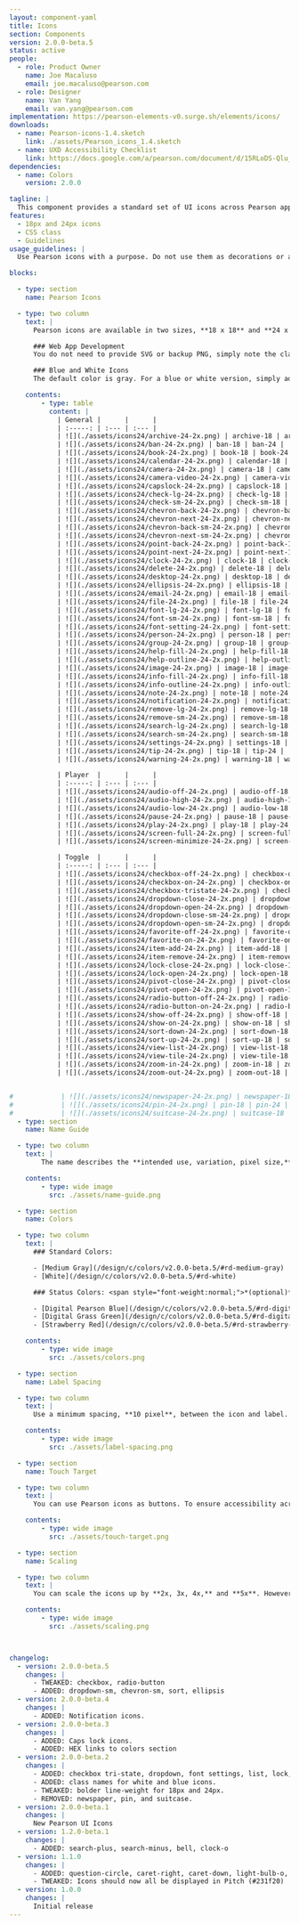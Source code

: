 ```yaml
---
layout: component-yaml
title: Icons
section: Components
version: 2.0.0-beta.5
status: active
people:
  - role: Product Owner
    name: Joe Macaluso
    email: joe.macaluso@pearson.com
  - role: Designer
    name: Van Yang
    email: van.yang@pearson.com
implementation: https://pearson-elements-v0.surge.sh/elements/icons/
downloads:
  - name: Pearson-icons-1.4.sketch
    link: ./assets/Pearson_icons_1.4.sketch
  - name: UXD Accessibility Checklist
    link: https://docs.google.com/a/pearson.com/document/d/15RLoDS-Qlu_Qz1W8UNuiHu3OtdNZ8kzKm_7jecoP5So/edit?usp=sharing
dependencies:
  - name: Colors
    version: 2.0.0

tagline: |
  This component provides a standard set of UI icons across Pearson applications.
features:
  - 18px and 24px icons
  - CSS class
  - Guidelines
usage_guidelines: |
  Use Pearson icons with a purpose. Do not use them as decorations or alter their intended use.

blocks:

  - type: section
    name: Pearson Icons

  - type: two column
    text: |
      Pearson icons are available in two sizes, **18 x 18** and **24 x 24 pixels**. You can incorporate them into your design by downloading the Pearson-icons.sketch file, located above.

      ### Web App Development
      You do not need to provide SVG or backup PNG, simply note the class name from the icons list or within the Pearson-icons.sketch file. If you wish to modify the icons, follow the guidelines below for colors, naming, and scaling.

      ### Blue and White Icons
      The default color is gray. For a blue or white version, simply add **-blue** or **-white** suffix to the class name. See Name Guide for more examples.

    contents:
        - type: table
          content: |
            | General |      |      |
            | :-----: | :--- | :--- |
            | ![](./assets/icons24/archive-24-2x.png) | archive-18 | archive-24 |
            | ![](./assets/icons24/ban-24-2x.png) | ban-18 | ban-24 |
            | ![](./assets/icons24/book-24-2x.png) | book-18 | book-24 |
            | ![](./assets/icons24/calendar-24-2x.png) | calendar-18 | calendar-24 |
            | ![](./assets/icons24/camera-24-2x.png) | camera-18 | camera-24 |
            | ![](./assets/icons24/camera-video-24-2x.png) | camera-video-18 | camera-video-24 |
            | ![](./assets/icons24/capslock-24-2x.png) | capslock-18 | capslock-24 |
            | ![](./assets/icons24/check-lg-24-2x.png) | check-lg-18 | check-lg-24 |
            | ![](./assets/icons24/check-sm-24-2x.png) | check-sm-18 | check-sm-24 |
            | ![](./assets/icons24/chevron-back-24-2x.png) | chevron-back-18 | chevron-back-24 |
            | ![](./assets/icons24/chevron-next-24-2x.png) | chevron-next-18 | chevron-next-24 |
            | ![](./assets/icons24/chevron-back-sm-24-2x.png) | chevron-back-sm-18 | chevron-back-sm-24 |
            | ![](./assets/icons24/chevron-next-sm-24-2x.png) | chevron-next-sm-18 | chevron-next-sm-24 |
            | ![](./assets/icons24/point-back-24-2x.png) | point-back-18 | point-back-24 |
            | ![](./assets/icons24/point-next-24-2x.png) | point-next-18 | point-next-24 |
            | ![](./assets/icons24/clock-24-2x.png) | clock-18 | clock-24 |
            | ![](./assets/icons24/delete-24-2x.png) | delete-18 | delete-24 |
            | ![](./assets/icons24/desktop-24-2x.png) | desktop-18 | desktop-24 |
            | ![](./assets/icons24/ellipsis-24-2x.png) | ellipsis-18 | ellipsis-24 |
            | ![](./assets/icons24/email-24-2x.png) | email-18 | email-24 |
            | ![](./assets/icons24/file-24-2x.png) | file-18 | file-24 |
            | ![](./assets/icons24/font-lg-24-2x.png) | font-lg-18 | font-lg-24 |
            | ![](./assets/icons24/font-sm-24-2x.png) | font-sm-18 | font-sm-24 |
            | ![](./assets/icons24/font-setting-24-2x.png) | font-setting-18 | font-setting-24 |
            | ![](./assets/icons24/person-24-2x.png) | person-18 | person-24 |
            | ![](./assets/icons24/group-24-2x.png) | group-18 | group-24 |
            | ![](./assets/icons24/help-fill-24-2x.png) | help-fill-18 | help-fill-24 |
            | ![](./assets/icons24/help-outline-24-2x.png) | help-outline-18 | help-outline-24 |
            | ![](./assets/icons24/image-24-2x.png) | image-18 | image-24 |
            | ![](./assets/icons24/info-fill-24-2x.png) | info-fill-18 | info-fill-24 |
            | ![](./assets/icons24/info-outline-24-2x.png) | info-outline-18 | info-outline-24 |
            | ![](./assets/icons24/note-24-2x.png) | note-18 | note-24 |
            | ![](./assets/icons24/notification-24-2x.png) | notification-18 | notification-24 |
            | ![](./assets/icons24/remove-lg-24-2x.png) | remove-lg-18 | remove-lg-24 |
            | ![](./assets/icons24/remove-sm-24-2x.png) | remove-sm-18 | remove-sm-24 |
            | ![](./assets/icons24/search-lg-24-2x.png) | search-lg-18 | search-lg-24 |
            | ![](./assets/icons24/search-sm-24-2x.png) | search-sm-18 | search-sm-24 |
            | ![](./assets/icons24/settings-24-2x.png) | settings-18 | settings-24 |
            | ![](./assets/icons24/tip-24-2x.png) | tip-18 | tip-24 |
            | ![](./assets/icons24/warning-24-2x.png) | warning-18 | warning-24

            | Player  |      |      |
            | :-----: | :--- | :--- |
            | ![](./assets/icons24/audio-off-24-2x.png) | audio-off-18 | audio-off-24 |
            | ![](./assets/icons24/audio-high-24-2x.png) | audio-high-18 | audio-high-24 |
            | ![](./assets/icons24/audio-low-24-2x.png) | audio-low-18 | audio-low-24 |
            | ![](./assets/icons24/pause-24-2x.png) | pause-18 | pause-24 |
            | ![](./assets/icons24/play-24-2x.png) | play-18 | play-24 |
            | ![](./assets/icons24/screen-full-24-2x.png) | screen-full-18 | screen-full-24 |
            | ![](./assets/icons24/screen-minimize-24-2x.png) | screen-minimize-18 | screen-minimize-24 |

            | Toggle  |      |      |
            | :-----: | :--- | :--- |
            | ![](./assets/icons24/checkbox-off-24-2x.png) | checkbox-off-18 | checkbox-off-24 |
            | ![](./assets/icons24/checkbox-on-24-2x.png) | checkbox-on-18 | checkbox-on-24 |
            | ![](./assets/icons24/checkbox-tristate-24-2x.png) | checkbox-tristate-18 | checkbox-tristate-24 |
            | ![](./assets/icons24/dropdown-close-24-2x.png) | dropdown-close-18 | dropdown-close-24 |
            | ![](./assets/icons24/dropdown-open-24-2x.png) | dropdown-open-18 | dropdown-open-24 |
            | ![](./assets/icons24/dropdown-close-sm-24-2x.png) | dropdown-close-sm-18 | dropdown-close-sm-24 |
            | ![](./assets/icons24/dropdown-open-sm-24-2x.png) | dropdown-open-sm-18 | dropdown-open-sm-24 |
            | ![](./assets/icons24/favorite-off-24-2x.png) | favorite-off-18 | favorite-off-24 |
            | ![](./assets/icons24/favorite-on-24-2x.png) | favorite-on-18 | favorite-on-24 |
            | ![](./assets/icons24/item-add-24-2x.png) | item-add-18 | item-add-24 |
            | ![](./assets/icons24/item-remove-24-2x.png) | item-remove-18 | item-remove-24 |
            | ![](./assets/icons24/lock-close-24-2x.png) | lock-close-18 | lock-close-24 |
            | ![](./assets/icons24/lock-open-24-2x.png) | lock-open-18 | lock-open-24 |
            | ![](./assets/icons24/pivot-close-24-2x.png) | pivot-close-18 | pivot-close-24 |
            | ![](./assets/icons24/pivot-open-24-2x.png) | pivot-open-18 | pivot-open-24 |
            | ![](./assets/icons24/radio-button-off-24-2x.png) | radio-button-off-18 | radio-button-off-24 |
            | ![](./assets/icons24/radio-button-on-24-2x.png) | radio-button-on-18 | radio-button-on-24 |
            | ![](./assets/icons24/show-off-24-2x.png) | show-off-18 | show-off-24 |
            | ![](./assets/icons24/show-on-24-2x.png) | show-on-18 | show-on-24 |
            | ![](./assets/icons24/sort-down-24-2x.png) | sort-down-18 | sort-down-24 |
            | ![](./assets/icons24/sort-up-24-2x.png) | sort-up-18 | sort-up-24 |
            | ![](./assets/icons24/view-list-24-2x.png) | view-list-18 | view-list-24 |
            | ![](./assets/icons24/view-tile-24-2x.png) | view-tile-18 | view-tile-24 |
            | ![](./assets/icons24/zoom-in-24-2x.png) | zoom-in-18 | zoom-in-24 |
            | ![](./assets/icons24/zoom-out-24-2x.png) | zoom-out-18 | zoom-out-24 |


#            | ![](./assets/icons24/newspaper-24-2x.png) | newspaper-18 | newspaper-24 |
#            | ![](./assets/icons24/pin-24-2x.png) | pin-18 | pin-24 |
#            | ![](./assets/icons24/suitcase-24-2x.png) | suitcase-18 | suitcase-24 |
  - type: section
    name: Name Guide

  - type: two column
    text: |
        The name describes the **intended use, variation, pixel size,** and **scaling**.

    contents:
        - type: wide image
          src: ./assets/name-guide.png

  - type: section
    name: Colors

  - type: two column
    text: |
      ### Standard Colors:

      - [Medium Gray](/design/c/colors/v2.0.0-beta.5/#rd-medium-gray)
      - [White](/design/c/colors/v2.0.0-beta.5/#rd-white)

      ### Status Colors: <span style="font-weight:normal;">*(optional)*</span>

      - [Digital Pearson Blue](/design/c/colors/v2.0.0-beta.5/#rd-digital-pearson-blue) - primary or selected
      - [Digital Grass Green](/design/c/colors/v2.0.0-beta.5/#rd-digital-grass-green) - success or correct
      - [Strawberry Red](/design/c/colors/v2.0.0-beta.5/#rd-strawberry-red) - error or wrong

    contents:
        - type: wide image
          src: ./assets/colors.png

  - type: section
    name: Label Spacing

  - type: two column
    text: |
      Use a minimum spacing, **10 pixel**, between the icon and label.

    contents:
        - type: wide image
          src: ./assets/label-spacing.png

  - type: section
    name: Touch Target

  - type: two column
    text: |
      You can use Pearson icons as buttons. To ensure accessibility across desktop and mobile devices, a minimum touch target, **44 x 44 pixel**, is required for each icon.

    contents:
        - type: wide image
          src: ./assets/touch-target.png

  - type: section
    name: Scaling

  - type: two column
    text: |
      You can scale the icons up by **2x, 3x, 4x,** and **5x**. However, scaling them down or any .5x variation, the lines and shapes will become blurry.

    contents:
        - type: wide image
          src: ./assets/scaling.png



changelog:
  - version: 2.0.0-beta.5
    changes: |
      - TWEAKED: checkbox, radio-button
      - ADDED: dropdown-sm, chevron-sm, sort, ellipsis
  - version: 2.0.0-beta.4
    changes: |
      - ADDED: Notification icons.
  - version: 2.0.0-beta.3
    changes: |
      - ADDED: Caps lock icons.
      - ADDED: HEX links to colors section
  - version: 2.0.0-beta.2
    changes: |
      - ADDED: checkbox tri-state, dropdown, font settings, list, lock, note, pivots, pointers, tip, and zooms.
      - ADDED: class names for white and blue icons.
      - TWEAKED: bolder line-weight for 18px and 24px.
      - REMOVED: newspaper, pin, and suitcase.
  - version: 2.0.0-beta.1
    changes: |
      New Pearson UI Icons
  - version: 1.2.0-beta.1
    changes: |
      - ADDED: search-plus, search-minus, bell, clock-o
  - version: 1.1.0
    changes: |
      - ADDED: question-circle, caret-right, caret-down, light-bulb-o, and icons for archive action, plus reading, business case, video, and image content types
      - TWEAKED: Icons should now all be displayed in Pitch (#231f20)
  - version: 1.0.0
    changes: |
      Initial release
---
```

